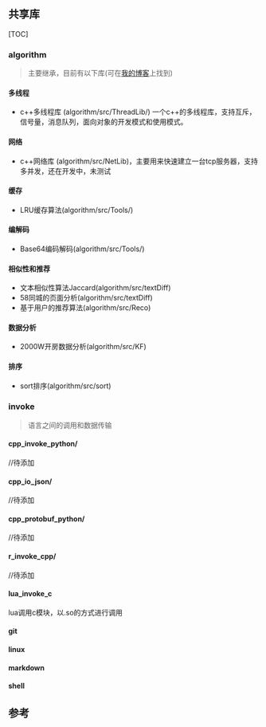 ## 共享库

[TOC]

### algorithm

> 主要继承，目前有以下库(可在[我的博客](http://blog.csdn.net/ygrx)上找到)

#### 多线程

- c++多线程库 (algorithm/src/ThreadLib/) 一个c++的多线程库，支持互斥，信号量，消息队列，面向对象的开发模式和使用模式。

#### 网络 

- c++网络库 (algorithm/src/NetLib)，主要用来快速建立一台tcp服务器，支持多并发，还在开发中，未测试

#### 缓存

- LRU缓存算法(algorithm/src/Tools/)

#### 编解码

- Base64编码解码(algorithm/src/Tools/)

#### 相似性和推荐

- 文本相似性算法Jaccard(algorithm/src/textDiff)
- 58同城的页面分析(algorithm/src/textDiff)
- 基于用户的推荐算法(algorithm/src/Reco)

#### 数据分析

- 2000W开房数据分析(algorithm/src/KF)

#### 排序

- sort排序(algorithm/src/sort)

### invoke

> 语言之间的调用和数据传输

#### cpp_invoke_python/

//待添加

#### cpp_io_json/

//待添加

#### cpp_protobuf_python/

//待添加

#### r_invoke_cpp/

//待添加

#### lua_invoke_c

lua调用c模块，以.so的方式进行调用

#### git

#### linux

#### markdown

#### shell


## 参考
